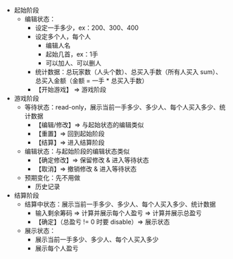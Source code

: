 #

- 起始阶段
  - 编辑状态：
    - 设定一手多少，ex：200、300、400
    - 设定多个人，每个人
      - 编辑人名
      - 起始几首，ex：1手
      - 可以加人、可以删人
    - 统计数据：总玩家数（人头个数）、总买入手数（所有人买入 sum）、总买入金额（金额 = 一手 * 总买入手数）
    - 【开始游戏】 => 游戏阶段
- 游戏阶段
  - 等待状态：read-only，展示当前一手多少、多少人、每个人买入多少、统计数据
    - 【编辑/修改】=> 与起始状态的编辑类似
    - 【重置】=> 回到起始阶段
    - 【结算】=> 进入结算阶段
  - 编辑状态：与起始阶段的编辑状态类似
    - 【确定修改】=> 保留修改 & 进入等待状态
    - 【取消】=> 撤销修改 & 进入等待状态
  - 预期变化：先不用做
    - 历史记录
- 结算阶段
  - 结算中状态：展示当前一手多少、多少人、每个人买入多少、统计数据
    - 输入剩余筹码 => 计算并展示每个人盈亏 => 计算并展示总盈亏
    - 【确定】（总盈亏 != 0 时要 disable）=> 展示状态
  - 展示状态：
    - 展示当前一手多少、多少人、每个人买入多少
    - 展示每个人盈亏
